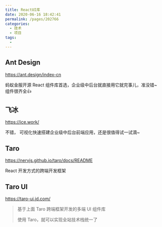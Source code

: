 ```yaml
---
title: ReactUI库
date: 2020-06-16 18:42:41
permalink: /pages/202766
categories: 
  - 技术
  - 项目
tags: 
  - 
---
```

## Ant Design

https://ant.design/index-cn

 蚂蚁金服开源 React 组件库首选，企业级中后台就直接用它就完事儿，准没错~
组件很齐全:+1:

## 飞冰

https://ice.work/

不错， 可视化快速搭建企业级中后台前端应用，还是很值得试一试滴~ 

## Taro

https://nervjs.github.io/taro/docs/README

 React 开发方式的跨端开发框架 

## Taro UI

https://taro-ui.jd.com/

> 基于上面 Taro 跨端框架开发的多端 UI 组件库
>
> 使用 Taro，就可以实现全站技术栈统一了

